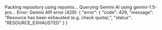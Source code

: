 Packing repository using repomix...
Querying Gemini AI using gemini-1.5-pro...
Error: Gemini API error (429): {
  "error": {
    "code": 429,
    "message": "Resource has been exhausted (e.g. check quota).",
    "status": "RESOURCE_EXHAUSTED"
  }
}
